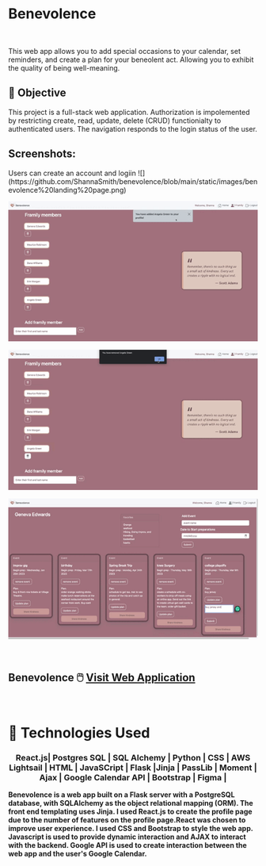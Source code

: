 # Benevolence
<br>

<p>This web app allows you to add special occasions to your calendar, set reminders, and create a plan for your beneolent act. Allowing
you to exhibit the quality of being well-meaning.

## 🎯 Objective 

<p>This project is a full-stack  web application. Authorization is impolemented by restricting create, read, update, delete (CRUD)
functionialty to authenticated users. The navigation responds to the login status of the user.

## Screenshots:
<p>Users can create an account and logiin
![](https://github.com/ShannaSmith/benevolence/blob/main/static/images/benevolence%20landing%20page.png)
<p>

![](https://github.com/ShannaSmith/benevolence/blob/main/static/images/gif1%20file.gif)

![](https://github.com/ShannaSmith/benevolence/blob/main/static/images/gif2%20file.gif)

![](https://github.com/ShannaSmith/benevolence/blob/main/static/images/gif3%20file.gif)

<br>


## Benevolence  🖱️ [Visit Web Application](https:/mybenevolence.com/) 
<br>

# 💾 Technologies Used
 <h3 align="center">React.js| Postgres SQL | SQL Alchemy | Python | CSS | AWS Lightsail | HTML | JavaSCript | Flask |Jinja | PassLib | Moment | Ajax | Google Calendar API | Bootstrap | Figma |</h3>
<b>
Benevolence is a web app built on a Flask server with a PostgreSQL database, with SQLAlchemy as the object relational mapping (ORM). The front end templating uses Jinja. I used React.js to create the profile page due to the number of features on the profile page.React was chosen to improve user experience. I used CSS and Bootstrap to style the web app. Javascript is used to provide dynamic interaction and AJAX to interact with the backend. Google API is used to create interaction between the web app and the user's Google Calendar. 


